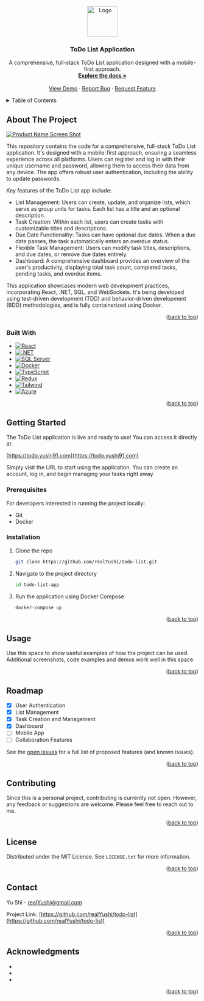 <a id="readme-top"></a>

<div align="center">
  <a href="https://github.com/yushi1007/todo-list-app">
    <img src="images/logo.png" alt="Logo" width="80" height="80">
  </a>

<h3 align="center">ToDo List Application</h3>

  <p align="center">
    A comprehensive, full-stack ToDo List application designed with a mobile-first approach.
    <br />
    <a href="https://github.com/yushi1007/todo-list-app"><strong>Explore the docs »</strong></a>
    <br />
    <br />
    <a href="https://todo.yushi91.com">View Demo</a>
    ·
    <a href="https://github.com/yushi1007/todo-list-app/issues/new?labels=bug&template=bug-report---.md">Report Bug</a>
    ·
    <a href="https://github.com/yushi1007/todo-list-app/issues/new?labels=enhancement&template=feature-request---.md">Request Feature</a>
  </p>
</div>

<details>
  <summary>Table of Contents</summary>
  <ol>
    <li>
      <a href="#about-the-project">About The Project</a>
      <ul>
        <li><a href="#built-with">Built With</a></li>
      </ul>
    </li>
    <li>
      <a href="#getting-started">Getting Started</a>
      <ul>
        <li><a href="#prerequisites">Prerequisites</a></li>
        <li><a href="#installation">Installation</a></li>
      </ul>
    </li>
    <li><a href="#usage">Usage</a></li>
    <li><a href="#roadmap">Roadmap</a></li>
    <li><a href="#contributing">Contributing</a></li>
    <li><a href="#license">License</a></li>
    <li><a href="#contact">Contact</a></li>
    <li><a href="#acknowledgments">Acknowledgments</a></li>
  </ol>
</details>

## About The Project

[![Product Name Screen Shot][product-screenshot]](https://todo.yushi91.com)

This repository contains the code for a comprehensive, full-stack ToDo List application. It's designed with a mobile-first approach, ensuring a seamless experience across all platforms. Users can register and log in with their unique username and password, allowing them to access their data from any device. The app offers robust user authentication, including the ability to update passwords.

Key features of the ToDo List app include:

- List Management: Users can create, update, and organize lists, which serve as group units for tasks. Each list has a title and an optional description.
- Task Creation: Within each list, users can create tasks with customizable titles and descriptions.
- Due Date Functionality: Tasks can have optional due dates. When a due date passes, the task automatically enters an overdue status.
- Flexible Task Management: Users can modify task titles, descriptions, and due dates, or remove due dates entirely.
- Dashboard: A comprehensive dashboard provides an overview of the user's productivity, displaying total task count, completed tasks, pending tasks, and overdue items.

This application showcases modern web development practices, incorporating React, .NET, SQL, and WebSockets. It's being developed using test-driven development (TDD) and behavior-driven development (BDD) methodologies, and is fully containerized using Docker.

<p align="right">(<a href="#readme-top">back to top</a>)</p>

### Built With

- [![React][React.js]][React-url]
- [![.NET][.NET]][.NET-url]
- [![SQL Server][SQL Server]][SQL Server-url]
- [![Docker][Docker]][Docker-url]
- [![TypeScript][TypeScript]][TypeScript-url]
- [![Redux][Redux]][Redux-url]
- [![Tailwind][Tailwind CSS]][Tailwind-url]
- [![Azure][Azure]][Azure-url]

<p align="right">(<a href="#readme-top">back to top</a>)</p>

## Getting Started

The ToDo List application is live and ready to use! You can access it directly at:

[https://todo.yushi91.com](https://todo.yushi91.com)

Simply visit the URL to start using the application. You can create an account, log in, and begin managing your tasks right away.

### Prerequisites

For developers interested in running the project locally:

- Git
- Docker

### Installation

1. Clone the repo
   ```sh
   git clone https://github.com/realYushi/todo-list.git
   ```
2. Navigate to the project directory
   ```sh
   cd todo-list-app
   ```
3. Run the application using Docker Compose
   ```sh
   docker-compose up
   ```

<p align="right">(<a href="#readme-top">back to top</a>)</p>

## Usage

Use this space to show useful examples of how the project can be used. Additional screenshots, code examples and demos work well in this space.

<p align="right">(<a href="#readme-top">back to top</a>)</p>

## Roadmap

- [x] User Authentication
- [x] List Management
- [x] Task Creation and Management
- [x] Dashboard
- [ ] Mobile App
- [ ] Collaboration Features

See the [open issues](https://github.com/yushi1007/todo-list-app/issues) for a full list of proposed features (and known issues).

<p align="right">(<a href="#readme-top">back to top</a>)</p>

## Contributing

Since this is a personal project, contributing is currently not open. However, any feedback or suggestions are welcome. Please feel free to reach out to me.

<p align="right">(<a href="#readme-top">back to top</a>)</p>

## License

Distributed under the MIT License. See `LICENSE.txt` for more information.

<p align="right">(<a href="#readme-top">back to top</a>)</p>

## Contact

Yu Shi - realYushi@gmail.com

Project Link: [https://github.com/realYushi/todo-list](https://github.com/realYushi/todo-list)

<p align="right">(<a href="#readme-top">back to top</a>)</p>

## Acknowledgments

- []()
- []()
- []()

<p align="right">(<a href="#readme-top">back to top</a>)</p>

[React.js]: https://img.shields.io/badge/React-20232A?style=for-the-badge&logo=react&logoColor=61DAFB
[React-url]: https://reactjs.org/
[.NET]: https://img.shields.io/badge/.NET-5C2D91?style=for-the-badge&logo=.net&logoColor=white
[.NET-url]: https://dotnet.microsoft.com/
[SQL Server]: https://img.shields.io/badge/Microsoft%20SQL%20Server-CC2927?style=for-the-badge&logo=microsoft%20sql%20server&logoColor=white
[SQL Server-url]: https://www.microsoft.com/en-us/sql-server
[Docker]: https://img.shields.io/badge/Docker-2496ED?style=for-the-badge&logo=docker&logoColor=white
[Docker-url]: https://www.docker.com/
[TypeScript]: https://img.shields.io/badge/TypeScript-007ACC?style=for-the-badge&logo=typescript&logoColor=white
[TypeScript-url]: https://www.typescriptlang.org/
[Redux]: https://img.shields.io/badge/Redux-593D88?style=for-the-badge&logo=redux&logoColor=white
[Redux-url]: https://redux.js.org/
[Tailwind CSS]: https://img.shields.io/badge/Tailwind_CSS-38B2AC?style=for-the-badge&logo=tailwind-css&logoColor=white
[Tailwind-url]: https://tailwindcss.com/
[Azure]: https://img.shields.io/badge/Azure-0089D6?style=for-the-badge&logo=microsoft-azure&logoColor=white
[Azure-url]: https://azure.microsoft.com/
[product-screenshot]: images/screenshot.png
